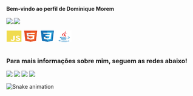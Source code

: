 <b> Bem-vindo ao perfil de Dominique Morem</b>

<a href="https://github.com/dominiquemorem/github-readme-stats">
  <img height=200 align="center" src="https://github-readme-stats.vercel.app/api?username=dominiquemorem&show_icons=true&theme=dark"/>
</a>
<a href="https://github.com/dominiquemorem/convoychat">
  <img height=200 align="center" src="https://github-readme-stats.vercel.app/api/top-langs/?username=dominiquemorem&langs_count=8"/>
</a>

<div style="display: inline_block"><br>
  <img align="center" alt="Js" height="30" width="40" src="https://raw.githubusercontent.com/devicons/devicon/master/icons/javascript/javascript-plain.svg">
  <img align="center" alt="HTML" height="30" width="40" src="https://raw.githubusercontent.com/devicons/devicon/master/icons/html5/html5-original.svg">
  <img align="center" alt="CSS" height="30" width="40" src="https://raw.githubusercontent.com/devicons/devicon/master/icons/css3/css3-original.svg">
  <img align="center" alt="CSS" height="30" width="40" src="https://github.com/devicons/devicon/blob/master/icons/java/java-original.svg">
</div>
 
 <br>
 
  ### Para mais informações sobre mim,  seguem as redes abaixo!
 
<div> 
  <a href="https://www.youtube.com/channel/UC2nvVfAXmKQMxcpF-uhhRhQ" target="_blank"><img src="https://img.shields.io/badge/YouTube-FF0000?style=for-the-badge&logo=youtube&logoColor=white" target="_blank" rel="noopener"></a>
  <a href="https://www.instagram.com/dominique.morem/" target="_blank"><img src="https://img.shields.io/badge/-Instagram-%23E4405F?style=for-the-badge&logo=instagram&logoColor=white" target="_blank" rel="noopener"></a>
   <a href = "mailto:domi.bcastro@gmail.com"><img src="https://img.shields.io/badge/-Gmail-%23333?style=for-the-badge&logo=gmail&logoColor=white" target="_blank" rel="noopener"></a>
  <a href="https://br.linkedin.com/in/dominique-morem-83ab0920b" target="_blank" rel="noopener"><img src="https://img.shields.io/badge/-LinkedIn-%230077B5?style=for-the-badge&logo=linkedin&logoColor=white" target="_blank"></a> 
 
  ![Snake animation](https://github.com/devemdobro/devemdobro/blob/output/github-contribution-grid-snake.svg)

</div>
